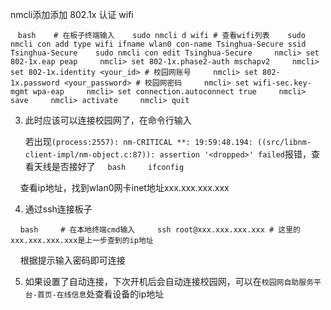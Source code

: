 nmcli添加添加 802.1x 认证 wifi

   ```bash
   # 在板子终端输入
   sudo nmcli d wifi # 查看wifi列表
   sudo nmcli con add type wifi ifname wlan0 con-name Tsinghua-Secure ssid Tsinghua-Secure
   sudo nmcli con edit Tsinghua-Secure
    nmcli> set 802-1x.eap peap
    nmcli> set 802-1x.phase2-auth mschapv2
    nmcli> set 802-1x.identity <your_id> # 校园网账号
    nmcli> set 802-1x.password <your_password> # 校园网密码
    nmcli> set wifi-sec.key-mgmt wpa-eap
    nmcli> set connection.autoconnect true
    nmcli> save
    nmcli> activate
    nmcli> quit
    ```

3. 此时应该可以连接校园网了，在命令行输入

    若出现```(process:2557): nm-CRITICAL **: 19:59:48.194: ((src/libnm-client-impl/nm-object.c:87)): assertion '<dropped>' failed```报错，查看天线是否接好了
    ```bash
    ifconfig
    ```

    查看ip地址，找到wlan0网卡inet地址xxx.xxx.xxx.xxx

4. 通过ssh连接板子

    ```bash
    # 在本地终端cmd输入
    ssh root@xxx.xxx.xxx.xxx # 这里的xxx.xxx.xxx.xxx是上一步查到的ip地址
    ```

    根据提示输入密码即可连接

5. 如果设置了自动连接，下次开机后会自动连接校园网，可以在`校园网自助服务平台-首页-在线信息`处查看设备的ip地址